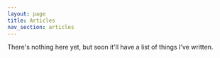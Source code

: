 ```yaml
---
layout: page
title: Articles
nav_section: articles
---
```

There's nothing here yet, but soon it'll have a list of things I've written.
